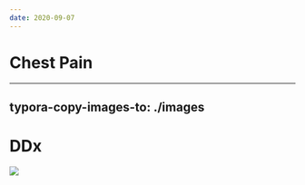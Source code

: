```yaml
---
date: 2020-09-07
---
```


# Chest Pain
---

## typora-copy-images-to: ./images

# DDx

![](https://photos.thisispiggy.com/file/wikiFiles/5A3CF299-9349-4E8D-9D09-585CC22F9F7F.jpg)
